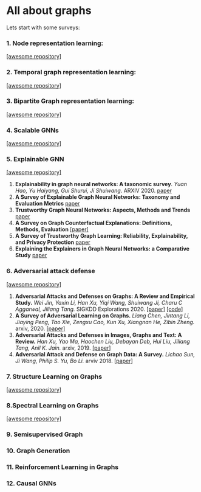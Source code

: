 # All about graphs

Lets start with some surveys:
### 1. Node representation learning:
[[awesome repository]](https://github.com/Oceanusity/awesome-gnns-on-large-scale-graphs)
### 2. Temporal graph representation learning:
[[awesome repository]](https://github.com/Oceanusity/awesome-gnns-on-large-scale-graphs)
### 3. Bipartite Graph representation learning:
[[awesome repository]](https://github.com/Oceanusity/awesome-gnns-on-large-scale-graphs)
### 4. Scalable GNNs
[[awesome repository]](https://github.com/Oceanusity/awesome-gnns-on-large-scale-graphs)

### 5. Explainable GNN
[[awesome repository]](https://github.com/flyingdoog/awesome-graph-explainability-papers)
1. **Explainability in graph neural networks: A taxonomic survey**. *Yuan Hao, Yu Haiyang, Gui Shurui, Ji Shuiwang*. ARXIV 2020. [paper](https://arxiv.org/pdf/2012.15445.pdf)
2. **A Survey of Explainable Graph Neural Networks: Taxonomy and Evaluation Metrics** [paper](https://arxiv.org/pdf/2207.12599.pdf)
3. **Trustworthy Graph Neural Networks: Aspects, Methods and Trends** [paper](https://arxiv.org/pdf/2205.07424.pdf)
4. **A Survey on Graph Counterfactual Explanations: Definitions, Methods, Evaluation**  [[paper]](https://arxiv.org/abs/2210.12089)
5. **A Survey of Trustworthy Graph Learning: Reliability, Explainability, and Privacy Protection** [paper](https://arxiv.org/abs/2205.10014)
6. **Explaining the Explainers in Graph Neural Networks: a Comparative Study** [paper](https://arxiv.org/pdf/2210.15304.pdf)

### 6. Adversarial attack defense
[[awesome repository]](https://github.com/Oceanusity/awesome-gnns-on-large-scale-graphs)
1. **Adversarial Attacks and Defenses on Graphs: A Review and Empirical Study.**
   *Wei Jin, Yaxin Li, Han Xu, Yiqi Wang, Shuiwang Ji, Charu C Aggarwal, Jiliang Tang.*  SIGKDD Explorations 2020. [[paper]](https://arxiv.org/abs/2003.00653) [[code]](https://github.com/DSE-MSU/DeepRobust/)
1. **A Survey of Adversarial Learning on Graphs.**
*Liang Chen, Jintang Li, Jiaying Peng, Tao Xie, Zengxu Cao, Kun Xu, Xiangnan He, Zibin Zheng.* arxiv, 2020. [[paper]](https://arxiv.org/abs/2003.05730)
1. **Adversarial Attacks and Defenses in Images, Graphs and Text: A Review.**
   *Han Xu, Yao Ma, Haochen Liu, Debayan Deb, Hui Liu, Jiliang Tang, Anil K. Jain.* arxiv, 2019. [[paper]](https://arxiv.org/pdf/1909.08072.pdf)
1. **Adversarial Attack and Defense on Graph Data: A Survey.**
*Lichao Sun, Ji Wang, Philip S. Yu, Bo Li.* arviv 2018. [[paper]](https://arxiv.org/pdf/1812.10528.pdf) 

### 7. Structure Learning on Graphs
[[awesome repository]](https://github.com/Oceanusity/awesome-gnns-on-large-scale-graphs)

### 8.Spectral Learning on Graphs
[[awesome repository]](https://github.com/Oceanusity/awesome-gnns-on-large-scale-graphs)
### 9. Semisupervised Graph
### 10. Graph Generation
### 11. Reinforcement Learning in Graphs
### 12. Causal GNNs
